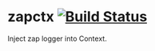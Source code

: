 # zapctx  [![Build Status](https://travis-ci.org/noxiouz/zapctx.svg?branch=master)](https://travis-ci.org/noxiouz/zapctx)

Inject zap logger into Context.
